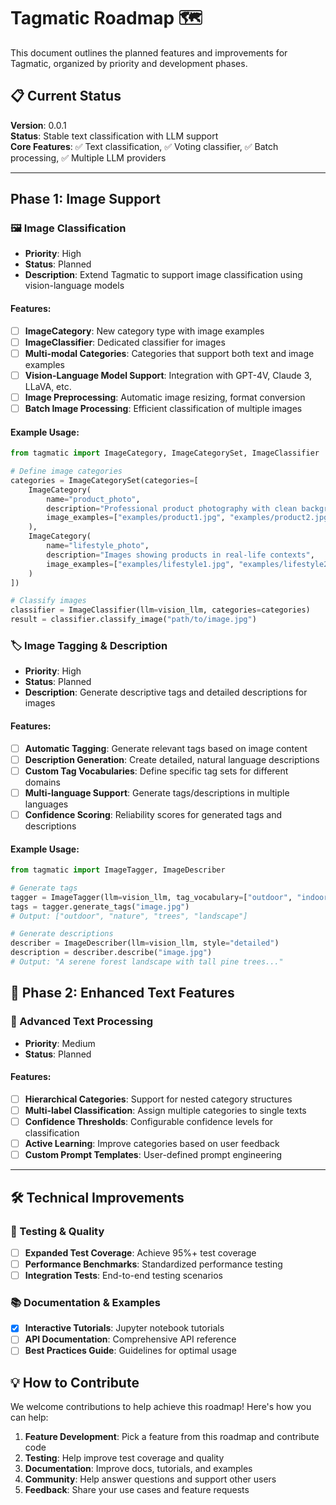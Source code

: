 # Tagmatic Roadmap 🗺️

This document outlines the planned features and improvements for Tagmatic, organized by priority and development phases.

## 📋 Current Status

**Version**: 0.0.1  
**Status**: Stable text classification with LLM support  
**Core Features**: ✅ Text classification, ✅ Voting classifier, ✅ Batch processing, ✅ Multiple LLM providers

---

##  Phase 1: Image Support 

### 🖼️ Image Classification
- **Priority**: High
- **Status**: Planned
- **Description**: Extend Tagmatic to support image classification using vision-language models

#### Features:
- [ ] **ImageCategory**: New category type with image examples
- [ ] **ImageClassifier**: Dedicated classifier for images
- [ ] **Multi-modal Categories**: Categories that support both text and image examples
- [ ] **Vision-Language Model Support**: Integration with GPT-4V, Claude 3, LLaVA, etc.
- [ ] **Image Preprocessing**: Automatic image resizing, format conversion
- [ ] **Batch Image Processing**: Efficient classification of multiple images

#### Example Usage:
```python
from tagmatic import ImageCategory, ImageCategorySet, ImageClassifier

# Define image categories
categories = ImageCategorySet(categories=[
    ImageCategory(
        name="product_photo",
        description="Professional product photography with clean backgrounds",
        image_examples=["examples/product1.jpg", "examples/product2.jpg"]
    ),
    ImageCategory(
        name="lifestyle_photo", 
        description="Images showing products in real-life contexts",
        image_examples=["examples/lifestyle1.jpg", "examples/lifestyle2.jpg"]
    )
])

# Classify images
classifier = ImageClassifier(llm=vision_llm, categories=categories)
result = classifier.classify_image("path/to/image.jpg")
```

### 🏷️ Image Tagging & Description
- **Priority**: High
- **Status**: Planned
- **Description**: Generate descriptive tags and detailed descriptions for images

#### Features:
- [ ] **Automatic Tagging**: Generate relevant tags based on image content
- [ ] **Description Generation**: Create detailed, natural language descriptions
- [ ] **Custom Tag Vocabularies**: Define specific tag sets for different domains
- [ ] **Multi-language Support**: Generate tags/descriptions in multiple languages
- [ ] **Confidence Scoring**: Reliability scores for generated tags and descriptions

#### Example Usage:
```python
from tagmatic import ImageTagger, ImageDescriber

# Generate tags
tagger = ImageTagger(llm=vision_llm, tag_vocabulary=["outdoor", "indoor", "people", "objects"])
tags = tagger.generate_tags("image.jpg")
# Output: ["outdoor", "nature", "trees", "landscape"]

# Generate descriptions
describer = ImageDescriber(llm=vision_llm, style="detailed")
description = describer.describe("image.jpg")
# Output: "A serene forest landscape with tall pine trees..."
```


## 🚀 Phase 2: Enhanced Text Features

### 📝 Advanced Text Processing
- **Priority**: Medium
- **Status**: Planned

#### Features:
- [ ] **Hierarchical Categories**: Support for nested category structures
- [ ] **Multi-label Classification**: Assign multiple categories to single texts
- [ ] **Confidence Thresholds**: Configurable confidence levels for classification
- [ ] **Active Learning**: Improve categories based on user feedback
- [ ] **Custom Prompt Templates**: User-defined prompt engineering

---


## 🛠️ Technical Improvements

### 🧪 Testing & Quality
- [ ] **Expanded Test Coverage**: Achieve 95%+ test coverage
- [ ] **Performance Benchmarks**: Standardized performance testing
- [ ] **Integration Tests**: End-to-end testing scenarios

### 📚 Documentation & Examples
- [x] **Interactive Tutorials**: Jupyter notebook tutorials
- [ ] **API Documentation**: Comprehensive API reference
- [ ] **Best Practices Guide**: Guidelines for optimal usage

## 💡 How to Contribute

We welcome contributions to help achieve this roadmap! Here's how you can help:

1. **Feature Development**: Pick a feature from this roadmap and contribute code
2. **Testing**: Help improve test coverage and quality
3. **Documentation**: Improve docs, tutorials, and examples
4. **Community**: Help answer questions and support other users
5. **Feedback**: Share your use cases and feature requests

